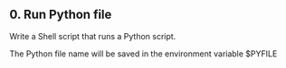 ## 0. Run Python file
Write a Shell script that runs a Python script.

The Python file name will be saved in the environment variable $PYFILE


